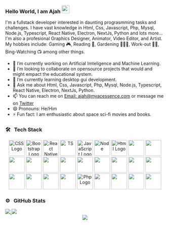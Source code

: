 ### Hello World, I am Ajah <img src="https://raw.githubusercontent.com/MartinHeinz/MartinHeinz/master/wave.gif" width="25px">

I'm a fullstack developer interested in daunting prograsmming tasks and challenges. I have vast knowledge in Html, Css, Javascript, Php, Mysql, Node.js, Typescript, React Native, Electron, NextJs, Python and lots more... I'm also a profesional Graphics Designer, Animator, Video Editor, and Artist.
My hobbies include: Gaming 🎮, Reading 📖, Gardening 🧑🏾‍🌾, Work-out 🏋🏾, Bing-Watching 📺 among other things.

- 🔭 I’m currently working on Artificial Imteligence and Machine Learning.
- 👯 I’m looking to collaborate on opensource projects that would and might empact the educational system.
- 🌱 I’m currently learning desktop gui development.
- 💬 Ask me about Html, Css, Javascript, Php, Mysql, Node.js, Typescript, React Native, Electron, NextJs, Python.
- 📫 You can reach me on [Email: ajah@myacessence.com](mailto:ajah@myacessence.com) or message me on [Twitter](https://twitter.com/ChukuAjah)
- 😄 Pronouns: He/Him
- ⚡ Fun fact: I am enthusiastic about space sci-fi movies and books.

### 🛠 &nbsp; Tech Stack
<div align="center" style="background-color:#ffffff;">
  <img src="https://cdn.worldvectorlogo.com/logos/css-3.svg" alt="CSS Logo" width="50" height="50"/>
  <img src="https://cdn.worldvectorlogo.com/logos/bootstrap-4.svg" alt="Bootstrap Logo" width="50" height="50"/>
  <img src="https://cdn.worldvectorlogo.com/logos/react-native-1.svg" alt="React Native" width="50" height="50"/>
  <img src="https://cdn.worldvectorlogo.com/logos/typescript.svg" alt="TS" width="50" height="50"/>
  <img src="https://cdn.worldvectorlogo.com/logos/javascript-1.svg" alt="JavaScript Logo" width="50" height="50"/>
  <img src="https://cdn.worldvectorlogo.com/logos/nodejs-1.svg" alt="Node" width="50" height="50"/>
  <img src="https://cdn.worldvectorlogo.com/logos/html-1.svg" alt="Html Logo" width="50" height="50"/>
  <img src="https://cdn.worldvectorlogo.com/logos/mysql-6.svg" alt="" width="50" height="50"/>
  <img src="https://cdn.worldvectorlogo.com/logos/wordpress-blue.svg" alt="" width="50" height="50"/>
  <img src="https://cdn.worldvectorlogo.com/logos/electron-1.svg" alt="" width="50" height="50"/>
  <img src="https://cdn.worldvectorlogo.com/logos/next-js.svg" alt="" width="50" height="50"/>
  <img src="https://cdn.worldvectorlogo.com/logos/python-4.svg" alt="" width="50" height="50"/>
  <img src="https://cdn.worldvectorlogo.com/logos/github-icon.svg" alt="" width="50" height="50"/>
  <img src="https://cdn.worldvectorlogo.com/logos/visual-studio-code-1.svg" alt="" width="50" height="50"/>
  <img src="https://cdn.worldvectorlogo.com/logos/logo-android.svg" alt="" width="50" height="50"/>
  <img src="https://cdn.worldvectorlogo.com/logos/apple-13.svg" alt="" width="50" height="50"/>
  <img src="https://cdn.worldvectorlogo.com/logos/microsoft-windows-22.svg" alt="" width="50" height="50"/>
  <img src="https://cdn.worldvectorlogo.com/logos/amazon-web-services-2.svg" alt="" width="50" height="50"/>
  <img src="https://cdn.worldvectorlogo.com/logos/adobe-photoshop-2.svg" alt="" width="50" height="50"/>
  <img src="https://cdn.worldvectorlogo.com/logos/coreldraw-gs2019-2.svg" alt="" width="50" height="50"/>
  <img src="https://cdn.worldvectorlogo.com/logos/blender-2.svg" alt="" width="50" height="50"/>
  <img src="https://cdn.worldvectorlogo.com/logos/adobe-illustrator-cc-icon.svg" alt="" width="50" height="50"/>
  <img src="https://cdn.worldvectorlogo.com/logos/php-1.svg" alt="Php Logo" width="50" height="50"/>
  <img src="https://cdn.worldvectorlogo.com/logos/nvidia.svg" alt="" width="50" height="50"/>
  <img src="https://cdn.worldvectorlogo.com/logos/docker.svg" alt="" width="50" height="50"/>
  <img src="https://cdn.worldvectorlogo.com/logos/npm.svg" alt="" width="50" height="50"/>
  <img src="https://cdn.worldvectorlogo.com/logos/yarn.svg" alt="" width="50" height="50"/>
</div>

### ⚙️ &nbsp; GitHub Stats
<div>
  <a href="https://github.com/ajahstudio">
    <img src="https://github-readme-stats.vercel.app/api?username=ajahstudio&show_icons=true&theme=merko&include_all_commits&count_private=true"/>
    <img src="https://github-readme-stats.vercel.app/api/top-langs/?username=ajahstudio&show_icons=true&theme=merko&include_all_commits&count_private=true&layout=compact"/>
  </a>
</div>

<div align="center">
<img src="https://komarev.com/ghpvc/?username=ajahstudio&color=blueviolet&style=flat">
</div>

